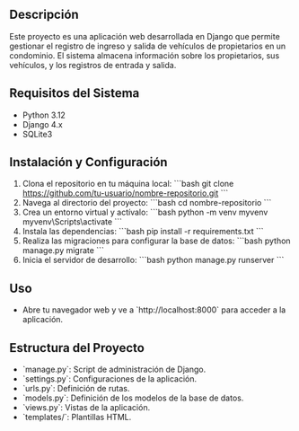 ## Descripción
Este proyecto es una aplicación web desarrollada en Django que permite gestionar el registro de ingreso y salida de vehículos de propietarios en un condominio. El sistema almacena información sobre los propietarios, sus vehículos, y los registros de entrada y salida.

## Requisitos del Sistema
- Python 3.12
- Django 4.x
- SQLite3

## Instalación y Configuración
1. Clona el repositorio en tu máquina local:
   \`\`\`bash
   git clone https://github.com/tu-usuario/nombre-repositorio.git
   \`\`\`
2. Navega al directorio del proyecto:
   \`\`\`bash
   cd nombre-repositorio
   \`\`\`
3. Crea un entorno virtual y actívalo:
   \`\`\`bash
   python -m venv myvenv
   myvenv\\Scripts\\activate
   \`\`\`
4. Instala las dependencias:
   \`\`\`bash
   pip install -r requirements.txt
   \`\`\`
5. Realiza las migraciones para configurar la base de datos:
   \`\`\`bash
   python manage.py migrate
   \`\`\`
6. Inicia el servidor de desarrollo:
   \`\`\`bash
   python manage.py runserver
   \`\`\`

## Uso
- Abre tu navegador web y ve a \`http://localhost:8000\` para acceder a la aplicación.

## Estructura del Proyecto
- \`manage.py\`: Script de administración de Django.
- \`settings.py\`: Configuraciones de la aplicación.
- \`urls.py\`: Definición de rutas.
- \`models.py\`: Definición de los modelos de la base de datos.
- \`views.py\`: Vistas de la aplicación.
- \`templates/\`: Plantillas HTML.
